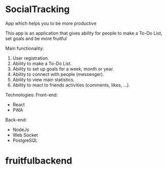 # SocialTracking
App which helps you to be more productive

This app is an application that gives ability for people to make a To-Do List, set goals and be more fruitful

Main functionality:
1) User registration.
2) Ability to make a To-Do List.
3) Ability to set up goals for a week, month or year.
4) Ability to connect with people (messenger).
5) Ability to view main statistics.
6) Ability to react to friends activities (comments, likes, ...).

Technologies:
Front-end: 
- React 
- PWA

Back-end:
- NodeJs
- Web Socket
- PostgreSQL
# fruitfulbackend
